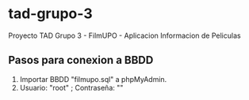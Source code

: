 # tad-grupo-3
Proyecto TAD Grupo 3 - FilmUPO - Aplicacion Informacion de Peliculas

## Pasos para conexion a BBDD
1. Importar BBDD "filmupo.sql" a phpMyAdmin.
2. Usuario: "root" ; Contraseña: ""
